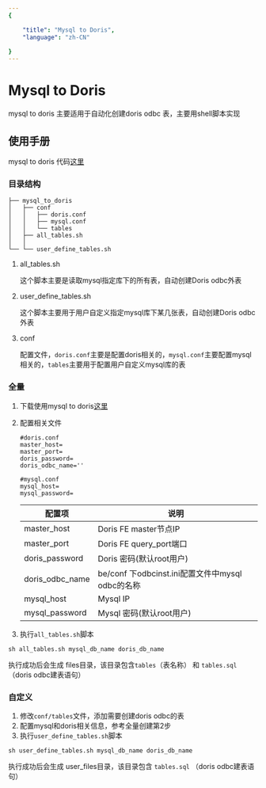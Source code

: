 ```yaml
---
{

    "title": "Mysql to Doris",
    "language": "zh-CN"

}
---
```


<!--
Licensed to the Apache Software Foundation (ASF) under one
or more contributor license agreements.  See the NOTICE file
distributed with this work for additional information
regarding copyright ownership.  The ASF licenses this file
to you under the Apache License, Version 2.0 (the
"License"); you may not use this file except in compliance
with the License.  You may obtain a copy of the License at

  http://www.apache.org/licenses/LICENSE-2.0

Unless required by applicable law or agreed to in writing, 
software distributed under the License is distributed on an
"AS IS" BASIS, WITHOUT WARRANTIES OR CONDITIONS OF ANY
KIND, either express or implied.  See the License for the
specific language governing permissions and limitations
under the License.
-->

# Mysql to Doris

mysql to doris 主要适用于自动化创建doris odbc 表，主要用shell脚本实现

## 使用手册

mysql to doris 代码[这里](https://github.com/apache/doris/tree/master/extension/mysql_to_doris)

### 目录结构

```text
├── mysql_to_doris
│   ├── conf
│   │	├── doris.conf
│   │	├── mysql.conf
│   │	└── tables
│   ├── all_tables.sh
│   │
└── └── user_define_tables.sh   
```

1. all_tables.sh

   这个脚本主要是读取mysql指定库下的所有表，自动创建Doris odbc外表

2. user_define_tables.sh

   这个脚本主要用于用户自定义指定mysql库下某几张表，自动创建Doris odbc外表

3. conf

   配置文件，`doris.conf`主要是配置doris相关的，`mysql.conf`主要配置mysql相关的，`tables`主要用于配置用户自定义mysql库的表

### 全量

1. 下载使用mysql to doris[这里](https://github.com/apache/doris/tree/master/extension/mysql_to_doris)

2. 配置相关文件

   ```shell
   #doris.conf
   master_host=
   master_port=
   doris_password=
   doris_odbc_name=''
   
   #mysql.conf
   mysql_host=
   mysql_password=
   ```

   | 配置项         | 说明               |
   |------------------| ----------------------- |
   | master_host    | Doris FE master节点IP |
   | master_port    | Doris FE query_port端口 |
   | doris_password | Doris 密码(默认root用户) |
   | doris_odbc_name | be/conf 下odbcinst.ini配置文件中mysql odbc的名称 |
   | mysql_host     | Mysql IP         |
   | mysql_password | Mysql 密码(默认root用户) |


3. 执行`all_tables.sh`脚本

```
sh all_tables.sh mysql_db_name doris_db_name
```

执行成功后会生成 files目录，该目录包含`tables`（表名称） 和 `tables.sql` （doris odbc建表语句）

### 自定义

1. 修改`conf/tables`文件，添加需要创建doris odbc的表
2. 配置mysql和doris相关信息，参考全量创建第2步
3. 执行`user_define_tables.sh`脚本

```
sh user_define_tables.sh mysql_db_name doris_db_name
```

执行成功后会生成 user_files目录，该目录包含 `tables.sql` （doris odbc建表语句）
